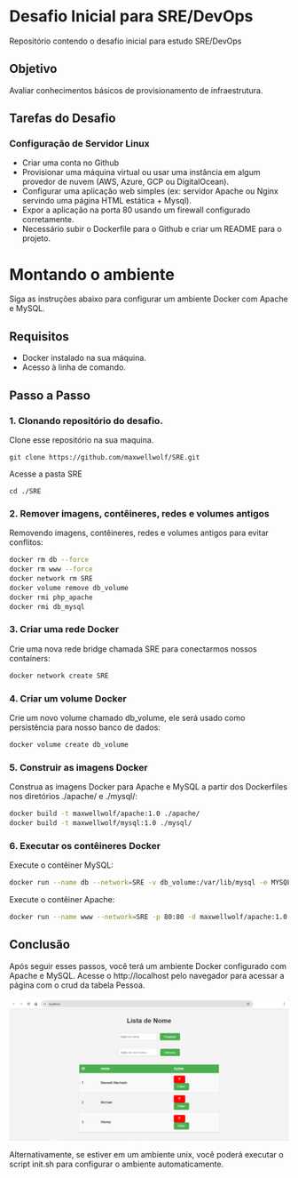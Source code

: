 # Desafio Inicial para SRE/DevOps

Repositório contendo o desafio inicial para estudo SRE/DevOps

## Objetivo
Avaliar conhecimentos básicos de provisionamento de infraestrutura.

## Tarefas do Desafio

### Configuração de Servidor Linux
- Criar uma conta no Github
- Provisionar uma máquina virtual ou usar uma instância em algum provedor de nuvem (AWS, Azure, GCP ou DigitalOcean).
- Configurar uma aplicação web simples (ex: servidor Apache ou Nginx servindo uma página HTML estática + Mysql).
- Expor a aplicação na porta 80 usando um firewall configurado corretamente.
- Necessário subir o Dockerfile para o Github e criar um README para o projeto.

# Montando o ambiente

Siga as instruções abaixo para configurar um ambiente Docker com Apache e MySQL.

## Requisitos

- Docker instalado na sua máquina.
- Acesso à linha de comando.

## Passo a Passo

### 1. Clonando repositório do desafio.
Clone esse repositório na sua maquina.

```
git clone https://github.com/maxwellwolf/SRE.git
```

Acesse a pasta SRE

```
cd ./SRE
```

### 2. Remover imagens, contêineres, redes e volumes antigos

Removendo imagens, contêineres, redes e volumes antigos para evitar conflitos:

```bash
docker rm db --force
docker rm www --force
docker network rm SRE
docker volume remove db_volume
docker rmi php_apache
docker rmi db_mysql
```
### 3. Criar uma rede Docker
Crie uma nova rede bridge chamada SRE para conectarmos nossos containers:

```bash
docker network create SRE
```

### 4. Criar um volume Docker
Crie um novo volume chamado db_volume, ele será usado como persistência para nosso banco de dados:

```bash
docker volume create db_volume
```

### 5. Construir as imagens Docker
Construa as imagens Docker para Apache e MySQL a partir dos Dockerfiles nos diretórios ./apache/ e ./mysql/:

```bash
docker build -t maxwellwolf/apache:1.0 ./apache/
docker build -t maxwellwolf/mysql:1.0 ./mysql/
```
### 6. Executar os contêineres Docker
Execute o contêiner MySQL:

```bash
docker run --name db --network=SRE -v db_volume:/var/lib/mysql -e MYSQL_ROOT_PASSWORD=987654321 -e MYSQL_PASSWORD=admin -p 3306:3306 -d maxwellwolf/mysql:1.0
```
Execute o contêiner Apache:

```bash
docker run --name www --network=SRE -p 80:80 -d maxwellwolf/apache:1.0
```
## Conclusão
Após seguir esses passos, você terá um ambiente Docker configurado com Apache e MySQL. Acesse o http://localhost pelo navegador para acessar a página com o crud da tabela Pessoa.

![Crud tabela Pessoa](https://github.com/maxwellwolf/SRE/blob/main/amostra.PNG)


Alternativamente, se estiver em um ambiente unix, você poderá executar o script init.sh para configurar o ambiente automaticamente.

